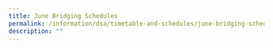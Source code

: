```yaml
---
title: June Bridging Schedules
permalink: /information/dsa/timetable-and-schedules/june-bridging-schedules/
description: ""
---
```

